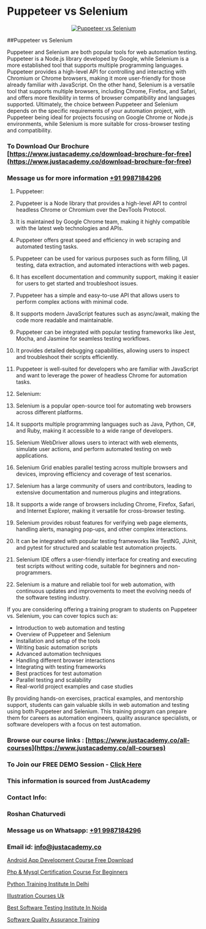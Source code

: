 # Puppeteer vs Selenium

<p align="center">
  <a href="https://justacademy.co/course-detail/selenium-training">
    <img src="https://justacademy.co/storage2/course_image/1676637863_course_image.webp" alt="Puppeteer vs Selenium">
  </a>
</p>
##Puppeteer vs Selenium

Puppeteer and Selenium are both popular tools for web automation testing. Puppeteer is a Node.js library developed by Google, while Selenium is a more established tool that supports multiple programming languages. Puppeteer provides a high-level API for controlling and interacting with Chromium or Chrome browsers, making it more user-friendly for those already familiar with JavaScript. On the other hand, Selenium is a versatile tool that supports multiple browsers, including Chrome, Firefox, and Safari, and offers more flexibility in terms of browser compatibility and languages supported. Ultimately, the choice between Puppeteer and Selenium depends on the specific requirements of your automation project, with Puppeteer being ideal for projects focusing on Google Chrome or Node.js environments, while Selenium is more suitable for cross-browser testing and compatibility.
### To Download Our Brochure [https://www.justacademy.co/download-brochure-for-free](https://www.justacademy.co/download-brochure-for-free)
### Message us for more information [+91 9987184296](https://api.whatsapp.com/send?phone=919987184296)
1) Puppeteer:

1) Puppeteer is a Node library that provides a high-level API to control headless Chrome or Chromium over the DevTools Protocol.

2) It is maintained by Google Chrome team, making it highly compatible with the latest web technologies and APIs.

3) Puppeteer offers great speed and efficiency in web scraping and automated testing tasks.

4) Puppeteer can be used for various purposes such as form filling, UI testing, data extraction, and automated interactions with web pages.

5) It has excellent documentation and community support, making it easier for users to get started and troubleshoot issues.

6) Puppeteer has a simple and easy-to-use API that allows users to perform complex actions with minimal code.

7) It supports modern JavaScript features such as async/await, making the code more readable and maintainable.

8) Puppeteer can be integrated with popular testing frameworks like Jest, Mocha, and Jasmine for seamless testing workflows.

9) It provides detailed debugging capabilities, allowing users to inspect and troubleshoot their scripts efficiently.

10) Puppeteer is well-suited for developers who are familiar with JavaScript and want to leverage the power of headless Chrome for automation tasks.

1) Selenium:

11) Selenium is a popular open-source tool for automating web browsers across different platforms.

12) It supports multiple programming languages such as Java, Python, C#, and Ruby, making it accessible to a wide range of developers.

13) Selenium WebDriver allows users to interact with web elements, simulate user actions, and perform automated testing on web applications.

14) Selenium Grid enables parallel testing across multiple browsers and devices, improving efficiency and coverage of test scenarios.

15) Selenium has a large community of users and contributors, leading to extensive documentation and numerous plugins and integrations.

16) It supports a wide range of browsers including Chrome, Firefox, Safari, and Internet Explorer, making it versatile for cross-browser testing.

17) Selenium provides robust features for verifying web page elements, handling alerts, managing pop-ups, and other complex interactions.

18) It can be integrated with popular testing frameworks like TestNG, JUnit, and pytest for structured and scalable test automation projects.

19) Selenium IDE offers a user-friendly interface for creating and executing test scripts without writing code, suitable for beginners and non-programmers.

20) Selenium is a mature and reliable tool for web automation, with continuous updates and improvements to meet the evolving needs of the software testing industry. 

If you are considering offering a training program to students on Puppeteer vs. Selenium, you can cover topics such as:

- Introduction to web automation and testing
- Overview of Puppeteer and Selenium
- Installation and setup of the tools
- Writing basic automation scripts
- Advanced automation techniques
- Handling different browser interactions
- Integrating with testing frameworks
- Best practices for test automation
- Parallel testing and scalability
- Real-world project examples and case studies

By providing hands-on exercises, practical examples, and mentorship support, students can gain valuable skills in web automation and testing using both Puppeteer and Selenium. This training program can prepare them for careers as automation engineers, quality assurance specialists, or software developers with a focus on test automation.

### Browse our course links : [https://www.justacademy.co/all-courses](https://www.justacademy.co/all-courses) 
### To Join our FREE DEMO Session - [Click Here](https://www.justacademy.co/register-for-course-demo)


### This information is sourced from JustAcademy
### Contact Info:
### Roshan Chaturvedi
### Message us on Whatsapp: [+91 9987184296](https://api.whatsapp.com/send?phone=919987184296)
### Email id: [info@justacademy.co](mailto:info@justacademy.co)
                
[Android App Development Course Free Download](https://www.linkedin.com/pulse/android-app-development-course-free-download-justacademy-beangaluru-qwt3c/)

[Php & Mysql Certification Course For Beginners](https://www.linkedin.com/pulse/php-mysql-certification-course-beginners-justacademy-chandigarh-toqee?trackingId=Kngvk92qfA7dMw5hp8%2Fi6g%3D%3D&lipi=urn%3Ali%3Apage%3Ad_flagship3_company_admin%3BXEu5pmfJRhGyaD1FCv74Lw%3D%3D)

[Python Training Institute In Delhi](https://medium.com/@ranemanish460/python-training-institute-in-delhi-0b8ece6effd6)

[Illustration Courses Uk](https://medium.com/@AkashSingh2052/illustration-courses-uk-d11d71bbfb65)

[Best Software Testing Institute In Noida](https://justacademyin.github.io/justacademy/best-software-testing-institute-in-noida)

[Software Quality Assurance Training](https://justacademyin.github.io/justacademy/software-quality-assurance-training)


